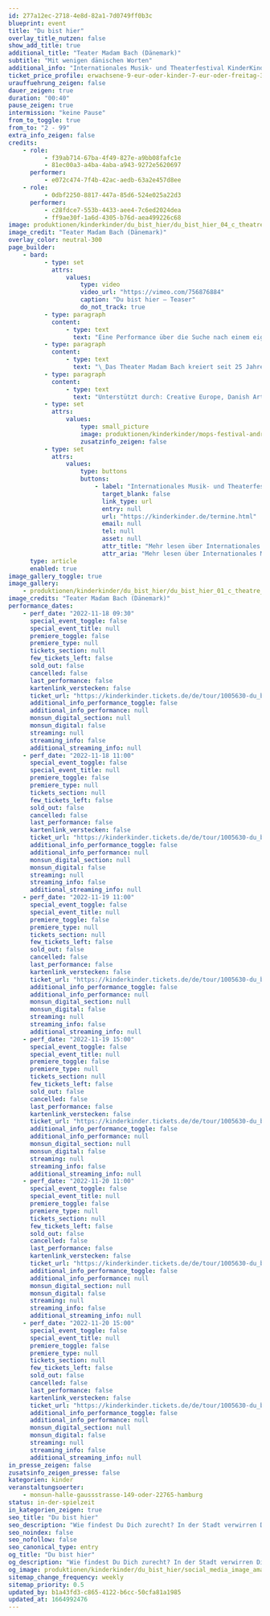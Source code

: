```yaml
---
id: 277a12ec-2718-4e8d-82a1-7d0749ff0b3c
blueprint: event
title: "Du bist hier"
overlay_title_nutzen: false
show_add_title: true
additional_title: "Teater Madam Bach (Dänemark)"
subtitle: "Mit wenigen dänischen Worten"
additional_info: "Internationales Musik- und Theaterfestival KinderKinder"
ticket_price_profile: erwachsene-9-eur-oder-kinder-7-eur-oder-freitag-3-eur-fuer-alle
urauffuehrung_zeigen: false
dauer_zeigen: true
duration: "00:40"
pause_zeigen: true
intermission: "keine Pause"
from_to_toggle: true
from_to: "2 - 99"
extra_info_zeigen: false
credits:
    - role:
          - f39ab714-67ba-4f49-827e-a9bb08fafc1e
          - 81ec00a3-a4ba-4aba-a943-9272e5620697
      performer:
          - e072c474-7f4b-42ac-aedb-63a2e457d8ee
    - role:
          - 0dbf2250-8817-447a-85d6-524e025a22d3
      performer:
          - c28fdce7-553b-4433-aee4-7c6ed2024dea
          - ff9ae30f-1a6d-4305-b76d-aea499226c68
image: produktionen/kinderkinder/du_bist_hier/du_bist_hier_04_c_theatre_madam_bach.jpg
image_credit: "Teater Madam Bach (Dänemark)"
overlay_color: neutral-300
page_builder:
    - bard:
          - type: set
            attrs:
                values:
                    type: video
                    video_url: "https://vimeo.com/756876884"
                    caption: "Du bist hier – Teaser"
                    do_not_track: true
          - type: paragraph
            content:
                - type: text
                  text: "Eine Performance über die Suche nach einem eigenen Weg - in der großen Welt genauso wie in sich selbst. „Du bist hier“ ist eine bildreiche Reise durch kleine und große Klanglandschaften. Sie führt durch einen Wald von Wegweisern in der Großstadt, in die Sterne der Nacht. Setzen wir uns aufs Fahrrad und machen eine Reise um die Welt, denn wenn man in die Welt hinausfährt, dann wird sie größer…"
          - type: paragraph
            content:
                - type: text
                  text: "\_Das Theater Madam Bach kreiert seit 25 Jahren visuelle Theatererlebnisse für Kinder tourt mit ihren Produktionen durch die ganze Welt. Die Arbeit der Kompagnie erstreckt sich auch auf andere Formate: Musik, illustrierte Bücher, künstlerische und kreative Workshops, die die Kreativität, die Neugier und den ästhetischen Sinn von Kindern fördern und anregen.\_"
          - type: paragraph
            content:
                - type: text
                  text: "Unterstützt durch: Creative Europe, Danish Arts Council"
          - type: set
            attrs:
                values:
                    type: small_picture
                    image: produktionen/kinderkinder/mops-festival-andreasroeckener.jpg
                    zusatzinfo_zeigen: false
          - type: set
            attrs:
                values:
                    type: buttons
                    buttons:
                        - label: "Internationales Musik- und Theaterfestival KinderKinder"
                          target_blank: false
                          link_type: url
                          entry: null
                          url: "https://kinderkinder.de/termine.html"
                          email: null
                          tel: null
                          asset: null
                          attr_title: "Mehr lesen über Internationales Musik- und Theaterfestival KinderKinder"
                          attr_aria: "Mehr lesen über Internationales Musik- und Theaterfestival KinderKinder"
      type: article
      enabled: true
image_gallery_toggle: true
image_gallery:
    - produktionen/kinderkinder/du_bist_hier/du_bist_hier_01_c_theatre_madam_bach.jpeg
image_credits: "Teater Madam Bach (Dänemark)"
performance_dates:
    - perf_date: "2022-11-18 09:30"
      special_event_toggle: false
      special_event_title: null
      premiere_toggle: false
      premiere_type: null
      tickets_section: null
      few_tickets_left: false
      sold_out: false
      cancelled: false
      last_performance: false
      kartenlink_verstecken: false
      ticket_url: "https://kinderkinder.tickets.de/de/tour/1005630-du_bist_hier"
      additional_info_performance_toggle: false
      additional_info_performance: null
      monsun_digital_section: null
      monsun_digital: false
      streaming: null
      streaming_info: false
      additional_streaming_info: null
    - perf_date: "2022-11-18 11:00"
      special_event_toggle: false
      special_event_title: null
      premiere_toggle: false
      premiere_type: null
      tickets_section: null
      few_tickets_left: false
      sold_out: false
      cancelled: false
      last_performance: false
      kartenlink_verstecken: false
      ticket_url: "https://kinderkinder.tickets.de/de/tour/1005630-du_bist_hier"
      additional_info_performance_toggle: false
      additional_info_performance: null
      monsun_digital_section: null
      monsun_digital: false
      streaming: null
      streaming_info: false
      additional_streaming_info: null
    - perf_date: "2022-11-19 11:00"
      special_event_toggle: false
      special_event_title: null
      premiere_toggle: false
      premiere_type: null
      tickets_section: null
      few_tickets_left: false
      sold_out: false
      cancelled: false
      last_performance: false
      kartenlink_verstecken: false
      ticket_url: "https://kinderkinder.tickets.de/de/tour/1005630-du_bist_hier"
      additional_info_performance_toggle: false
      additional_info_performance: null
      monsun_digital_section: null
      monsun_digital: false
      streaming: null
      streaming_info: false
      additional_streaming_info: null
    - perf_date: "2022-11-19 15:00"
      special_event_toggle: false
      special_event_title: null
      premiere_toggle: false
      premiere_type: null
      tickets_section: null
      few_tickets_left: false
      sold_out: false
      cancelled: false
      last_performance: false
      kartenlink_verstecken: false
      ticket_url: "https://kinderkinder.tickets.de/de/tour/1005630-du_bist_hier"
      additional_info_performance_toggle: false
      additional_info_performance: null
      monsun_digital_section: null
      monsun_digital: false
      streaming: null
      streaming_info: false
      additional_streaming_info: null
    - perf_date: "2022-11-20 11:00"
      special_event_toggle: false
      special_event_title: null
      premiere_toggle: false
      premiere_type: null
      tickets_section: null
      few_tickets_left: false
      sold_out: false
      cancelled: false
      last_performance: false
      kartenlink_verstecken: false
      ticket_url: "https://kinderkinder.tickets.de/de/tour/1005630-du_bist_hier"
      additional_info_performance_toggle: false
      additional_info_performance: null
      monsun_digital_section: null
      monsun_digital: false
      streaming: null
      streaming_info: false
      additional_streaming_info: null
    - perf_date: "2022-11-20 15:00"
      special_event_toggle: false
      special_event_title: null
      premiere_toggle: false
      premiere_type: null
      tickets_section: null
      few_tickets_left: false
      sold_out: false
      cancelled: false
      last_performance: false
      kartenlink_verstecken: false
      ticket_url: "https://kinderkinder.tickets.de/de/tour/1005630-du_bist_hier"
      additional_info_performance_toggle: false
      additional_info_performance: null
      monsun_digital_section: null
      monsun_digital: false
      streaming: null
      streaming_info: false
      additional_streaming_info: null
in_presse_zeigen: false
zusatsinfo_zeigen_presse: false
kategorien: kinder
veranstaltungsoerter:
    - monsun-halle-gaussstrasse-149-oder-22765-hamburg
status: in-der-spielzeit
in_kategorien_zeigen: true
seo_title: "Du bist hier"
seo_description: "Wie findest Du Dich zurecht? In der Stadt verwirren Dich so viele Schilder, aber dann zeigen Dir die Sterne plötzlich den Weg über den Ozean."
seo_noindex: false
seo_nofollow: false
seo_canonical_type: entry
og_title: "Du bist hier"
og_description: "Wie findest Du Dich zurecht? In der Stadt verwirren Dich so viele Schilder, aber dann zeigen Dir die Sterne plötzlich den Weg über den Ozean."
og_image: produktionen/kinderkinder/du_bist_hier/social_media_image_amarbari_c_valeria_bianchi.jpg
sitemap_change_frequency: weekly
sitemap_priority: 0.5
updated_by: b1a43fd3-c865-4122-b6cc-50cfa81a1985
updated_at: 1664992476
---
```

